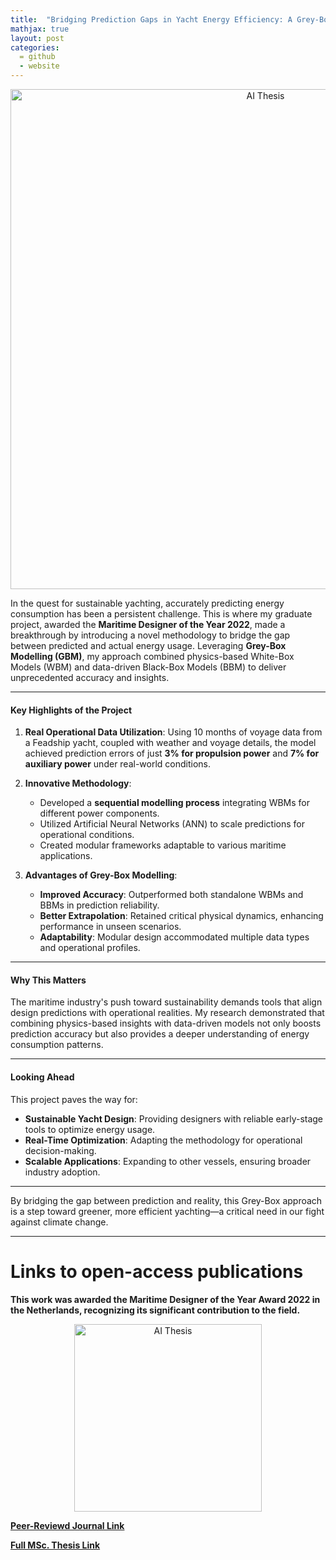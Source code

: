 ```yaml
---
title:  "Bridging Prediction Gaps in Yacht Energy Efficiency: A Grey-Box Approach"
mathjax: true
layout: post
categories: 
  = github
  - website
---
```


<div style="text-align: center;">
  <img src="http://kodendaal.github.io/assets/ai_thesis_logo.png" alt="AI Thesis" style="width: 800px; height: auto;">
</div>

In the quest for sustainable yachting, accurately predicting energy consumption has been a persistent challenge. This is where my graduate project, awarded the **Maritime Designer of the Year 2022**, made a breakthrough by introducing a novel methodology to bridge the gap between predicted and actual energy usage. Leveraging **Grey-Box Modelling (GBM)**, my approach combined physics-based White-Box Models (WBM) and data-driven Black-Box Models (BBM) to deliver unprecedented accuracy and insights.

---

#### Key Highlights of the Project

1. **Real Operational Data Utilization**: 
   Using 10 months of voyage data from a Feadship yacht, coupled with weather and voyage details, the model achieved prediction errors of just **3% for propulsion power** and **7% for auxiliary power** under real-world conditions.

2. **Innovative Methodology**:
   - Developed a **sequential modelling process** integrating WBMs for different power components.
   - Utilized Artificial Neural Networks (ANN) to scale predictions for operational conditions.
   - Created modular frameworks adaptable to various maritime applications.

3. **Advantages of Grey-Box Modelling**:
   - **Improved Accuracy**: Outperformed both standalone WBMs and BBMs in prediction reliability.
   - **Better Extrapolation**: Retained critical physical dynamics, enhancing performance in unseen scenarios.
   - **Adaptability**: Modular design accommodated multiple data types and operational profiles.

---

#### Why This Matters

The maritime industry's push toward sustainability demands tools that align design predictions with operational realities. My research demonstrated that combining physics-based insights with data-driven models not only boosts prediction accuracy but also provides a deeper understanding of energy consumption patterns.

---

#### Looking Ahead

This project paves the way for:
- **Sustainable Yacht Design**: Providing designers with reliable early-stage tools to optimize energy usage.
- **Real-Time Optimization**: Adapting the methodology for operational decision-making.
- **Scalable Applications**: Expanding to other vessels, ensuring broader industry adoption.

---

By bridging the gap between prediction and reality, this Grey-Box approach is a step toward greener, more efficient yachting—a critical need in our fight against climate change.

---

# Links to open-access publications

**This work was awarded the Maritime Designer of the Year Award 2022 in the Netherlands, recognizing its significant contribution to the field.**


<div style="text-align: center;">
  <img src="http://kodendaal.github.io/assets/thesis_front_image.png" alt="AI Thesis" style="width: 300px; height: auto;">
</div>



**[Peer-Reviewd Journal Link](https://www.sciencedirect.com/science/article/pii/S2092678222000504?via%3Dihub)**

**[Full MSc. Thesis Link](https://repository.tudelft.nl/record/uuid:949882f3-60c4-484b-8268-40ce38f43830)**
